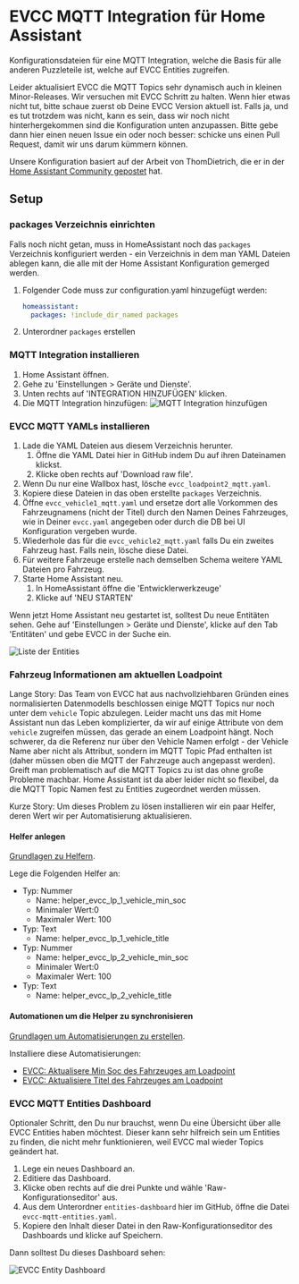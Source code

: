# EVCC MQTT Integration für Home Assistant

Konfigurationsdateien für eine MQTT Integration, welche die Basis für alle anderen Puzzleteile ist, welche auf EVCC Entities zugreifen.

Leider aktualisiert EVCC die MQTT Topics sehr dynamisch auch in kleinen Minor-Releases. Wir versuchen mit EVCC Schritt zu halten. Wenn hier etwas nicht tut, bitte schaue zuerst ob Deine EVCC Version aktuell ist. Falls ja, und es tut trotzdem was nicht, kann es sein, dass wir noch nicht hinterhergekommen sind die Konfiguration unten anzupassen. Bitte gebe dann hier einen neuen Issue ein oder noch besser: schicke uns einen Pull Request, damit wir uns darum kümmern können.

Unsere Konfiguration basiert auf der Arbeit von ThomDietrich, die er in der [Home Assistant Community gepostet](https://community.home-assistant.io/t/evcc-integration-via-mqtt-sensor-entity-config/407959) hat.

## Setup

### packages Verzeichnis einrichten

Falls noch nicht getan, muss in HomeAssistant noch das `packages` Verzeichnis konfiguriert werden - ein Verzeichnis in dem man YAML Dateien ablegen kann, die alle mit der Home Assistant Konfiguration gemerged werden.

1. Folgender Code muss zur configuration.yaml hinzugefügt werden:
    ```yaml
    homeassistant:
      packages: !include_dir_named packages
    ```
2. Unterordner `packages` erstellen

### MQTT Integration installieren

1. Home Assistant öffnen.
2. Gehe zu 'Einstellungen > Geräte und Dienste'.
3. Unten rechts auf 'INTEGRATION HINZUFÜGEN' klicken.
4. Die MQTT Integration hinzufügen:
   ![MQTT Integration hinzufügen](./img/image.png)

### EVCC MQTT YAMLs installieren

1. Lade die YAML Dateien aus diesem Verzeichnis herunter. 
   1. Öffne die YAML Datei hier in GitHub indem Du auf ihren Dateinamen klickst.
   2. Klicke oben rechts auf 'Download raw file'.
2. Wenn Du nur eine Wallbox hast, lösche `evcc_loadpoint2_mqtt.yaml`. 
3. Kopiere diese Dateien in das oben erstellte `packages` Verzeichnis.
4. Öffne `evcc_vehicle1_mqtt.yaml` und ersetze dort alle Vorkommen des Fahrzeugnamens (nicht der Titel) durch den Namen Deines Fahrzeuges, wie in Deiner `evcc.yaml` angegeben oder durch die DB bei UI Konfiguration vergeben wurde.
5. Wiederhole das für die `evcc_vehicle2_mqtt.yaml` falls Du ein zweites Fahrzeug hast. Falls nein, lösche diese Datei.
6. Für weitere Fahrzeuge erstelle nach demselben Schema weitere YAML Dateien pro Fahrzeug.
7. Starte Home Assistant neu.
   1. In HomeAssistant öffne die 'Entwicklerwerkzeuge'
   2. Klicke auf 'NEU STARTEN'

Wenn jetzt Home Assistant neu gestartet ist, solltest Du neue Entitäten sehen. Gehe auf 'Einstellungen > Geräte und Dienste', klicke auf den Tab 'Entitäten' und gebe EVCC in der Suche ein.

![Liste der Entities](./img/entity-list.png)

### Fahrzeug Informationen am aktuellen Loadpoint

Lange Story: Das Team von EVCC hat aus nachvollziehbaren Gründen eines normalisierten Datenmodells beschlossen einige MQTT Topics nur noch unter dem `vehicle` Topic abzulegen. Leider macht uns das mit Home Assistant nun das Leben komplizierter, da wir auf einige Attribute von dem `vehicle` zugreifen müssen, das gerade an einem Loadpoint hängt. Noch schwerer, da die Referenz nur über den Vehicle Namen erfolgt - der Vehicle Name aber nicht als Attribut, sondern im MQTT Topic Pfad enthalten ist (daher müssen oben die MQTT der Fahrzeuge auch angepasst werden). Greift man problematisch auf die MQTT Topics zu ist das ohne große Probleme machbar. Home Assistant ist da aber leider nicht so flexibel, da die MQTT Topic Namen fest zu Entities zugeordnet werden müssen.

Kurze Story: Um dieses Problem zu lösen installieren wir ein paar Helfer, deren Wert wir per Automatisierung aktualisieren.

#### Helfer anlegen

[Grundlagen zu Helfern](../../README.md#helfer).

Lege die Folgenden Helfer an:

- Typ: Nummer
  - Name: helper_evcc_lp_1_vehicle_min_soc
  - Minimaler Wert:0
  - Maximaler Wert: 100
- Typ: Text
  - Name: helper_evcc_lp_1_vehicle_title
- Typ: Nummer
  - Name: helper_evcc_lp_2_vehicle_min_soc
  - Minimaler Wert:0
  - Maximaler Wert: 100
- Typ: Text
  - Name: helper_evcc_lp_2_vehicle_title


#### Automationen um die Helper zu synchronisieren

[Grundlagen um Automatisierungen zu erstellen](../../README.md#home-assistant-artefakte).

Installiere diese Automatisierungen:
- [EVCC: Aktualisere Min Soc des Fahrzeuges am Loadpoint](./automatisierungen/evcc%20-%20aktualisiere%20min%20soc%20des%20fahrzeuges%20am%20loadpoint.yaml)
- [EVCC: Aktualisiere Titel des Fahrzeuges am Loadpoint](./automatisierungen/evcc%20-%20aktualisiere%20titel%20des%20fahrzeuges%20am%20loadpoint.yaml)

### EVCC MQTT Entities Dashboard

Optionaler Schritt, den Du nur brauchst, wenn Du eine Übersicht über alle EVCC Entities haben möchtest. Dieser kann sehr hilfreich sein um Entities zu finden, die nicht mehr funktionieren, weil EVCC mal wieder Topics geändert hat.

1. Lege ein neues Dashboard an.
2. Editiere das Dashboard.
3. Klicke oben rechts auf die drei Punkte und wähle 'Raw-Konfigurationseditor' aus.
4. Aus dem Unterordner `entities-dashboard` hier im GitHub, öffne die Datei `evcc-mqtt-entities.yaml`.
5. Kopiere den Inhalt dieser Datei in den Raw-Konfigurationseditor des Dashboards und klicke auf Speichern.

Dann solltest Du dieses Dashboard sehen:

![EVCC Entity Dashboard](./img/entity-dashboard.png)
